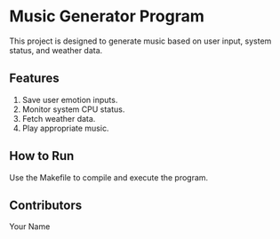 # Music Generator Program
This project is designed to generate music based on user input, system status, and weather data.

## Features
1. Save user emotion inputs.
2. Monitor system CPU status.
3. Fetch weather data.
4. Play appropriate music.

## How to Run
Use the Makefile to compile and execute the program.

## Contributors
Your Name
